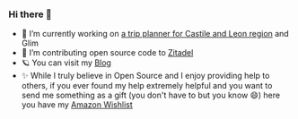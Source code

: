 ### Hi there 👋

<!--
**doncicuto/doncicuto** is a ✨ _special_ ✨ repository because its `README.md` (this file) appears on your GitHub profile.

Here are some ideas to get you started:

- 🔭 I’m currently working on ...
- 🌱 I’m currently learning ...
- 👯 I’m looking to collaborate on ...
- 🤔 I’m looking for help with ...
- 💬 Ask me about ...
- 📫 How to reach me: ...
- 😄 Pronouns: ...
- ⚡ Fun fact: ...
-->

- 🔭 I’m currently working on [a trip planner for Castile and Leon region](https://cyl.comovoy.eu) and Glim
- 👯 I’m contributing open source code to [Zitadel](https://github.com/zitadel/zitadel)
- 🪐 You can visit my [Blog](https://sologitops.com/)
- ✨ While I truly believe in Open Source and I enjoy providing help to others, if you ever found my help extremely helpful and you want to send me something as a gift (you don't have to but you know :smile:) here you have my [Amazon Wishlist ](https://www.amazon.es/hz/wishlist/ls/34678YVFGIAX5?ref_=wl_share)
 
